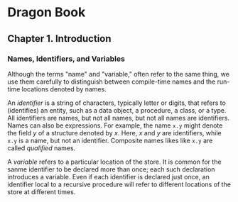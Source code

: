 # Dragon Book

## Chapter 1. Introduction

### Names, Identifiers, and Variables

Although the terms "name" and "variable," often refer to the same thing,
we use them carefully to distinguish between compile-time names and the
run-time locations denoted by names.

An *identifier* is a string of characters, typically letter or digits,
that refers to (identifies) an entity, such as a data object, a procedure,
a class, or a type. All identifiers are names, but not all names, but not
all names are identifiers. Names can also be expressions.  For example,
the name `x.y` might denote the field *y* of a structure denoted by *x*.
Here, *x* and *y* are identifiers, while `x.y` is a name, but not an
identifier. Composite names likes like `x.y` are called *qualified* names.

A *variable* refers to a particular location of the store. It is common
for the sanme identifier to be declared more than once; each such declaration
introduces a variable. Even if each identifier is declared just once, an
identifier local to a recursive procedure will refer to different locations
of the store at different times.
